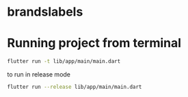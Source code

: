 # brandslabels

# Running project from terminal

```bash
flutter run -t lib/app/main/main.dart
```

to run in release mode

```bash
flutter run --release lib/app/main/main.dart
```
